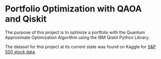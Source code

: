 # Portfolio Optimization with QAOA and Qiskit

The purpose of this project is to optimize a portfolio with the Quantum Approximate Optimization Algorithm using the IBM Qiskit Python Library.

The dataset for this project at its current state was found on Kaggle for [S&P 500 stock data](https://www.kaggle.com/camnugent/sandp500).